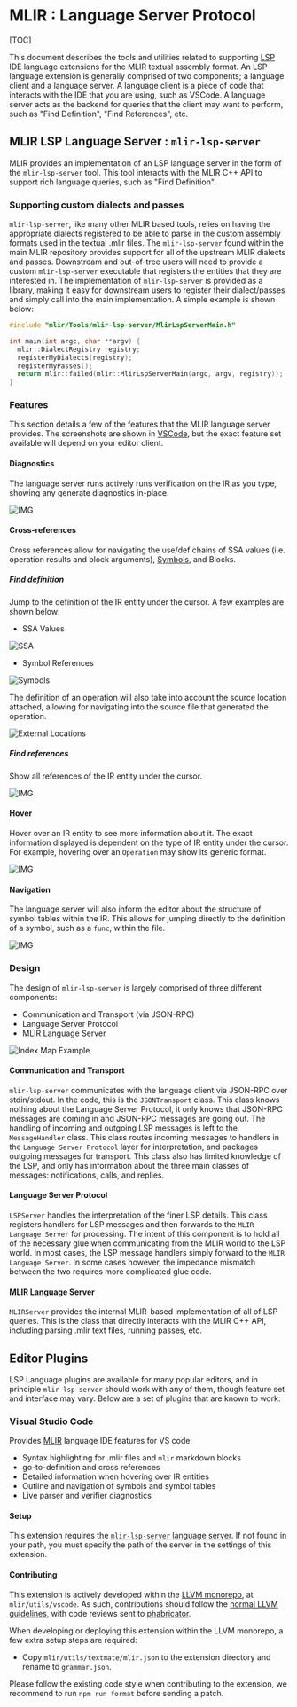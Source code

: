 # MLIR : Language Server Protocol

[TOC]

This document describes the tools and utilities related to supporting
[LSP](https://microsoft.github.io/language-server-protocol/) IDE language
extensions for the MLIR textual assembly format. An LSP language extension is
generally comprised of two components; a language client and a language server.
A language client is a piece of code that interacts with the IDE that you are
using, such as VSCode. A language server acts as the backend for queries that
the client may want to perform, such as "Find Definition", "Find References",
etc.

## MLIR LSP Language Server : `mlir-lsp-server`

MLIR provides an implementation of an LSP language server in the form of the
`mlir-lsp-server` tool. This tool interacts with the MLIR C++ API to support
rich language queries, such as "Find Definition".

### Supporting custom dialects and passes

`mlir-lsp-server`, like many other MLIR based tools, relies on having the
appropriate dialects registered to be able to parse in the custom assembly
formats used in the textual .mlir files. The `mlir-lsp-server` found within the
main MLIR repository provides support for all of the upstream MLIR dialects and
passes. Downstream and out-of-tree users will need to provide a custom
`mlir-lsp-server` executable that registers the entities that they are
interested in. The implementation of `mlir-lsp-server` is provided as a library,
making it easy for downstream users to register their dialect/passes and simply
call into the main implementation. A simple example is shown below:

```c++
#include "mlir/Tools/mlir-lsp-server/MlirLspServerMain.h"

int main(int argc, char **argv) {
  mlir::DialectRegistry registry;
  registerMyDialects(registry);
  registerMyPasses();
  return mlir::failed(mlir::MlirLspServerMain(argc, argv, registry));
}
```

### Features

This section details a few of the features that the MLIR language server
provides. The screenshots are shown in [VSCode](https://code.visualstudio.com/),
but the exact feature set available will depend on your editor client.

#### Diagnostics

The language server runs actively runs verification on the IR as you type,
showing any generate diagnostics in-place.

![IMG](/mlir-lsp-server/diagnostics.png)

#### Cross-references

Cross references allow for navigating the use/def chains of SSA values (i.e.
operation results and block arguments), [Symbols](../SymbolsAndSymbolTables.md),
and Blocks.

##### Find definition

Jump to the definition of the IR entity under the cursor. A few examples are
shown below:

*   SSA Values

![SSA](/mlir-lsp-server/goto_def_ssa.gif)

*   Symbol References

![Symbols](/mlir-lsp-server/goto_def_symbol.gif)

The definition of an operation will also take into account the source location
attached, allowing for navigating into the source file that generated the
operation.

![External Locations](/mlir-lsp-server/goto_def_external.gif)

##### Find references

Show all references of the IR entity under the cursor.

![IMG](/mlir-lsp-server/find_references.gif)

#### Hover

Hover over an IR entity to see more information about it. The exact information
displayed is dependent on the type of IR entity under the cursor. For example,
hovering over an `Operation` may show its generic format.

![IMG](/mlir-lsp-server/hover.png)

#### Navigation

The language server will also inform the editor about the structure of symbol
tables within the IR. This allows for jumping directly to the definition of a
symbol, such as a `func`, within the file.

![IMG](/mlir-lsp-server/navigation.gif)

### Design

The design of `mlir-lsp-server` is largely comprised of three different
components:

*   Communication and Transport (via JSON-RPC)
*   Language Server Protocol
*   MLIR Language Server

![Index Map Example](/includes/img/mlir-lsp-server-server_diagram.svg)

#### Communication and Transport

`mlir-lsp-server` communicates with the language client via JSON-RPC over
stdin/stdout. In the code, this is the `JSONTransport` class. This class knows
nothing about the Language Server Protocol, it only knows that JSON-RPC messages
are coming in and JSON-RPC messages are going out. The handling of incoming and
outgoing LSP messages is left to the `MessageHandler` class. This class routes
incoming messages to handlers in the `Language Server Protocol` layer for
interpretation, and packages outgoing messages for transport. This class also
has limited knowledge of the LSP, and only has information about the three main
classes of messages: notifications, calls, and replies.

#### Language Server Protocol

`LSPServer` handles the interpretation of the finer LSP details. This class
registers handlers for LSP messages and then forwards to the `MLIR Language
Server` for processing. The intent of this component is to hold all of the
necessary glue when communicating from the MLIR world to the LSP world. In most
cases, the LSP message handlers simply forward to the `MLIR Language Server`. In
some cases however, the impedance mismatch between the two requires more
complicated glue code.

#### MLIR Language Server

`MLIRServer` provides the internal MLIR-based implementation of all of LSP
queries. This is the class that directly interacts with the MLIR C++ API,
including parsing .mlir text files, running passes, etc.

## Editor Plugins

LSP Language plugins are available for many popular editors, and in principle
`mlir-lsp-server` should work with any of them, though feature set and interface
may vary. Below are a set of plugins that are known to work:

### Visual Studio Code

Provides [MLIR](https://mlir.llvm.org/) language IDE features for VS code:

*   Syntax highlighting for .mlir files and `mlir` markdown blocks
*   go-to-definition and cross references
*   Detailed information when hovering over IR entities
*   Outline and navigation of symbols and symbol tables
*   Live parser and verifier diagnostics

#### Setup

This extension requires the
[`mlir-lsp-server` language server](https://mlir.llvm.org/docs/Tools/MLIRLSP/).
If not found in your path, you must specify the path of the server in the
settings of this extension.

#### Contributing

This extension is actively developed within the
[LLVM monorepo](https://github.com/llvm/llvm-project/tree/main/mlir/utils/vscode),
at `mlir/utils/vscode`. As such, contributions should follow the
[normal LLVM guidelines](https://llvm.org/docs/Contributing.html), with code
reviews sent to
[phabricator](https://llvm.org/docs/Contributing.html#how-to-submit-a-patch).

When developing or deploying this extension within the LLVM monorepo, a few
extra setup steps are required:

*   Copy `mlir/utils/textmate/mlir.json` to the extension directory and rename
    to `grammar.json`.

Please follow the existing code style when contributing to the extension, we
recommend to run `npm run format` before sending a patch.
